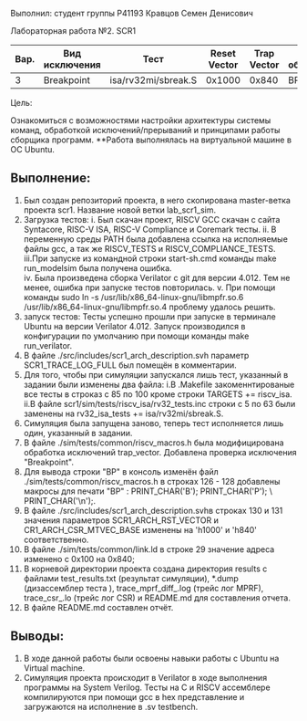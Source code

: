 Выполнил: студент группы Р41193 Кравцов Семен Денисович

Лабораторная работа №2. SCR1

|Вар.	|   Вид исключения	|   Тест	|   Reset Vector	|   Trap Vector     |	При обработке
|------ | -----------       |------     | -----------       |------             | -----------
| 3	|   Breakpoint      | isa/rv32mi/sbreak.S |  0x1000 | 0x840             |  BP

Цель:

Ознакомиться с возможностями настройки архитектуры системы команд, обработкой исключений/прерываний и принципами работы сборщика программ.
**Работа выполнялась  на виртуальной машине в ОС Ubuntu.
## Выполнение:
1. Был создан репозиторий проекта, в него скопирована master-ветка проекта scr1. Название новой ветки lab_scr1_sim.
2. Загрузка тестов:
    i. Был скачан проект, RISCV GCC скачан с сайта Syntacore, RISC-V ISA, RISC-V Compliance и Coremark тесты.
    ii. В переменную среды PATH была добавлена ссылка на исполняемые файлы gcc, а так же RISCV_TESTS и RISCV_COMPLIANCE_TESTS.
    iii.При запуске из командной строки start-sh.cmd команды make run_modelsim была получена ошибка.  
    iv. Была произведена сборка Verilator с git для версии 4.012. Тем не менее, ошибка при запуске тестов повторилась.
    v. При помощи команды sudo ln -s /usr/lib/x86_64-linux-gnu/libmpfr.so.6 /usr/lib/x86_64-linux-gnu/libmpfr.so.4 проблему удалось решить.  
3.  запуск тестов:
Тесты успешно прошли при запуске в терминале Ubuntu на версии Verilator 4.012. Запуск производился в конфигурации по умолчанию при помощи команды make run_verilator.
4. В файле ./src/includes/scr1_arch_description.svh параметр SCR1_TRACE_LOG_FULL был помещён в комментарии.
5. Для того, чтобы при симуляции запускался лишь тест, указанный в задании были изменены два файла:
    i.В .Makefile закоменнтированые все тесты в строказ с 85 по 100 кроме строки TARGETS += riscv_isa.
    ii.В файле scr1/sim/tests/riscv_isa/rv32_tests.inc строки с 5 по 63 были заменены на rv32_isa_tests += isa/rv32mi/sbreak.S.
6. Симуляция была запущена заново, теперь тест исполняется лишь один, указанный в задании.  
7. В файле ./sim/tests/common/riscv_macros.h была модифицирована обработка исключений trap_vector. Добавлена проверка исключения "Breakpoint".
8. Для вывода строки "BP" в консоль изменён файл ./sim/tests/common/riscv_macros.h в строках 126 - 128 добавлены макросы для печати "BP" : PRINT_CHAR('B');  PRINT_CHAR('P'); \ PRINT_CHAR('\n');.
9. В файле ./src/includes/scr1_arch_description.svhв строках 130 и 131 значения параметров SCR1_ARCH_RST_VECTOR и  CR1_ARCH_CSR_MTVEC_BASE изменены на 'h1000' и 'h840' соответственно.
10. В файле ./sim/tests/common/link.ld в строке 29 значение адреса изменено с 0x100 на 0x840;
11. В корневой директории проекта создана директория results с файлами test_results.txt (результат симуляции), *.dump (дизассемблер теста ), trace_mprf_diff_.log (трейс лог MPRF), trace_csr_.lo (трейс лог CSR) и README.md для составления отчета.
12. В файле README.md составлен отчёт.
## Выводы:
1. В ходе данной работы были освоены навыки работы с Ubuntu на Virtual machine.
2. Симуляция проекта происходит в Verilator в ходе выполнения программы на System Verilog. Тесты на C и RISCV ассемблере компилируются при помощи gcc в hex представление и загружаются на исполнение в .sv testbench.

    